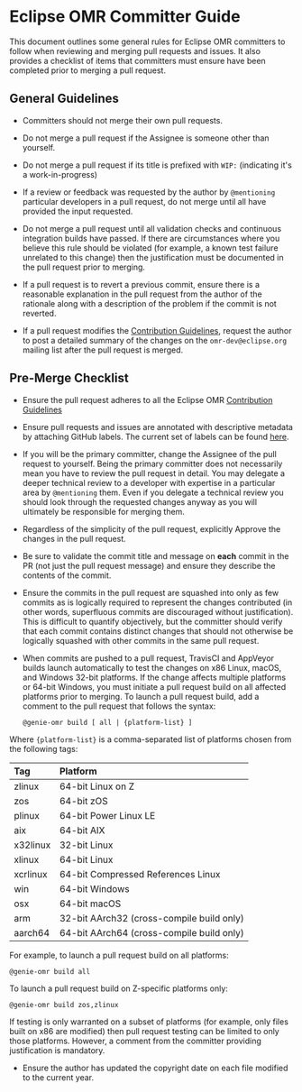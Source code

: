 <!--
Copyright (c) 2018, 2019 IBM Corp. and others

This program and the accompanying materials are made available under
the terms of the Eclipse Public License 2.0 which accompanies this
distribution and is available at http://eclipse.org/legal/epl-2.0
or the Apache License, Version 2.0 which accompanies this distribution
and is available at https://www.apache.org/licenses/LICENSE-2.0.

This Source Code may also be made available under the following Secondary
Licenses when the conditions for such availability set forth in the
Eclipse Public License, v. 2.0 are satisfied: GNU General Public License,
version 2 with the GNU Classpath Exception [1] and GNU General Public
License, version 2 with the OpenJDK Assembly Exception [2].

[1] https://www.gnu.org/software/classpath/license.html
[2] http://openjdk.java.net/legal/assembly-exception.html

SPDX-License-Identifier: EPL-2.0 OR Apache-2.0 OR GPL-2.0 WITH Classpath-exception-2.0 OR LicenseRef-GPL-2.0 WITH Assembly-exception
-->

# Eclipse OMR Committer Guide

This document outlines some general rules for Eclipse OMR committers to
follow when reviewing and merging pull requests and issues.  It also provides
a checklist of items that committers must ensure have been completed prior to
merging a pull request.


## General Guidelines

* Committers should not merge their own pull requests.

* Do not merge a pull request if the Assignee is someone other than yourself.

* Do not merge a pull request if its title is prefixed with `WIP:` (indicating
it's a work-in-progress)

* If a review or feedback was requested by the author by `@mentioning` particular
developers in a pull request, do not merge until all have provided the input
requested.

* Do not merge a pull request until all validation checks and continuous
integration builds have passed.  If there are circumstances where you believe
this rule should be violated (for example, a known test failure unrelated to
this change) then the justification must be documented in the pull request
prior to merging.

* If a pull request is to revert a previous commit, ensure there is a reasonable
explanation in the pull request from the author of the rationale along with a
description of the problem if the commit is not reverted.

* If a pull request modifies the [Contribution Guidelines](https://github.com/eclipse/omr/blob/master/CONTRIBUTING.md),
request the author to post a detailed summary of the changes on the
`omr-dev@eclipse.org` mailing list after the pull request is merged.


## Pre-Merge Checklist

* Ensure the pull request adheres to all the Eclipse OMR [Contribution Guidelines](https://github.com/eclipse/omr/blob/master/CONTRIBUTING.md)

* Ensure pull requests and issues are annotated with descriptive metadata by
attaching GitHub labels.  The current set of labels can be found [here](https://github.com/eclipse/omr/labels).

* If you will be the primary committer, change the Assignee of the pull request
to yourself.  Being the primary committer does not necessarily mean you have to
review the pull request in detail.  You may delegate a deeper technical review
to a developer with expertise in a particular area by `@mentioning` them.  Even
if you delegate a technical review you should look through the requested changes
anyway as you will ultimately be responsible for merging them.

* Regardless of the simplicity of the pull request, explicitly Approve the
changes in the pull request.

* Be sure to validate the commit title and message on **each** commit in the PR (not
just the pull request message) and ensure they describe the contents of the commit.

* Ensure the commits in the pull request are squashed into only as few commits as
is logically required to represent the changes contributed (in other words, superfluous
commits are discouraged without justification).  This is difficult to quantify
objectively, but the committer should verify that each commit contains distinct
changes that should not otherwise be logically squashed with other commits in the
same pull request.

* When commits are pushed to a pull request, TravisCI and AppVeyor builds launch
automatically to test the changes on x86 Linux, macOS, and Windows 32-bit platforms.
If the change affects multiple platforms or 64-bit Windows, you must initiate a pull
request build on all affected platforms prior to merging.  To launch a pull request
build, add a comment to the pull request that follows the syntax:
   ```
   @genie-omr build [ all | {platform-list} ]
   ```
Where `{platform-list}` is a comma-separated list of platforms chosen from the
following tags:

| Tag      | Platform |
| :----    | :------- |
| zlinux   | 64-bit Linux on Z |
| zos      | 64-bit zOS |
| plinux   | 64-bit Power Linux LE |
| aix      | 64-bit AIX |
| x32linux | 32-bit Linux |
| xlinux   | 64-bit Linux |
| xcrlinux | 64-bit Compressed References Linux |
| win      | 64-bit Windows |
| osx      | 64-bit macOS |
| arm      | 32-bit AArch32 (cross-compile build only) |
| aarch64  | 64-bit AArch64 (cross-compile build only) |

   For example, to launch a pull request build on all platforms:
   ```
   @genie-omr build all
   ```
   To launch a pull request build on Z-specific platforms only:
   ```
   @genie-omr build zos,zlinux
   ```
   If testing is only warranted on a subset of platforms (for example, only files
built on x86 are modified) then pull request testing can be limited to only those
platforms.  However, a comment from the committer providing justification is
mandatory.

* Ensure the author has updated the copyright date on each file modified to the
current year.
